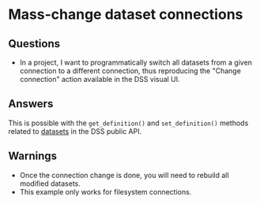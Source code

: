# Mass-change dataset connections 

## Questions
* In a project, I want to programmatically switch all datasets from a given connection to a different connection, thus reproducing the "Change connection" action available in the DSS visual UI. 

## Answers
This is possible with the `get_definition()` and `set_definition()` methods related to [datasets](https://doc.dataiku.com/dss/latest/python-api/datasets-reference.html) in the DSS public API.

## Warnings
* Once the connection change is done, you will need to rebuild all modified datasets.
* This example only works for filesystem connections.
